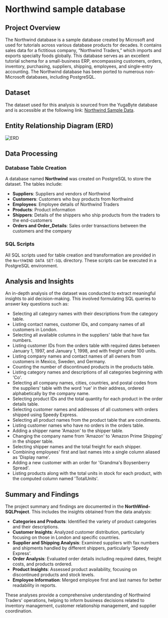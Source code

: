 # Northwind sample database


## Project Overview
The Northwind database is a sample database created by Microsoft and used for tutorials across various database products for decades. It contains sales data for a fictitious company, “Northwind Traders,” which imports and exports specialty foods globally. This database serves as an excellent tutorial schema for a small-business ERP, encompassing customers, orders, inventory, purchasing, suppliers, shipping, employees, and single-entry accounting. The Northwind database has been ported to numerous non-Microsoft databases, including PostgreSQL.

## Dataset
The dataset used for this analysis is sourced from the YugaByte database and is accessible at the following link: [Northwind Sample Data](https://docs.yugabyte.com/preview/sample-data/northwind/).

## Entity Relationship Diagram (ERD)
![ERD](NorthwindERD.PNG)

## Data Processing

### Database Table Creation
A database named **Northwind** was created on PostgreSQL to store the dataset. The tables include:

- **Suppliers**: Suppliers and vendors of Northwind
- **Customers**: Customers who buy products from Northwind
- **Employees**: Employee details of Northwind Traders
- **Products**: Product information
- **Shippers**: Details of the shippers who ship products from the traders to the end-customers
- **Orders and Order_Details**: Sales order transactions between the customers and the company

### SQL Scripts
All SQL scripts used for table creation and transformation are provided in the `NorthWIND DATA SET-SQL` directory. These scripts can be executed in a PostgreSQL environment.

## Analysis and Insights
An in-depth analysis of the dataset was conducted to extract meaningful insights to aid decision-making. This involved formulating SQL queries to answer key questions such as:

- Selecting all category names with their descriptions from the category table.
- Listing contact names, customer IDs, and company names of all customers in London.
- Selecting all available columns in the suppliers' table that have fax numbers.
- Listing customer IDs from the orders table with required dates between January 1, 1997, and January 1, 1998, and with freight under 100 units.
- Listing company names and contact names of all owners from customers in Mexico, Sweden, and Germany.
- Counting the number of discontinued products in the products table.
- Listing category names and descriptions of all categories beginning with 'Co'.
- Selecting all company names, cities, countries, and postal codes from the suppliers' table with the word 'rue' in their address, ordered alphabetically by the company name.
- Selecting product IDs and the total quantity for each product in the order details table.
- Selecting customer names and addresses of all customers with orders shipped using Speedy Express.
- Selecting all product names from the product table that are condiments.
- Listing customer names who have no orders in the orders table.
- Adding a shipper name 'Amazon' to the shipper table.
- Changing the company name from 'Amazon' to 'Amazon Prime Shipping' in the shipper table.
- Selecting shipper names and the total freight for each shipper.
- Combining employees' first and last names into a single column aliased as 'Display name'.
- Adding a new customer with an order for 'Grandma's Boysenberry Spread'.
- Listing products along with the total units in stock for each product, with the computed column named 'TotalUnits'.

## Summary and Findings
The project summary and findings are documented in the **NorthWind-SQLProject**. This includes the insights obtained from the data analysis:

- **Categories and Products**: Identified the variety of product categories and their descriptions.
- **Customer Insights**: Analyzed customer distribution, particularly focusing on those in London and specific countries.
- **Supplier and Shipping Analysis**: Examined suppliers with fax numbers and shipments handled by different shippers, particularly 'Speedy Express'.
- **Order Analysis**: Evaluated order details including required dates, freight costs, and products ordered.
- **Product Insights**: Assessed product availability, focusing on discontinued products and stock levels.
- **Employee Information**: Merged employee first and last names for better readability in reports.

These analyses provide a comprehensive understanding of Northwind Traders' operations, helping to inform business decisions related to inventory management, customer relationship management, and supplier coordination.

